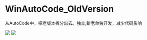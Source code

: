 # WinAutoCode_OldVersion
从AutoCode中，把老版本拆分出去。独立,新老单独开发，减少代码影响

![](https://github.com/supperlitt/WinAutoCode_OldVersion/tree/main/images/1.png)
![](https://github.com/supperlitt/WinAutoCode_OldVersion/tree/main/images/2.png)
